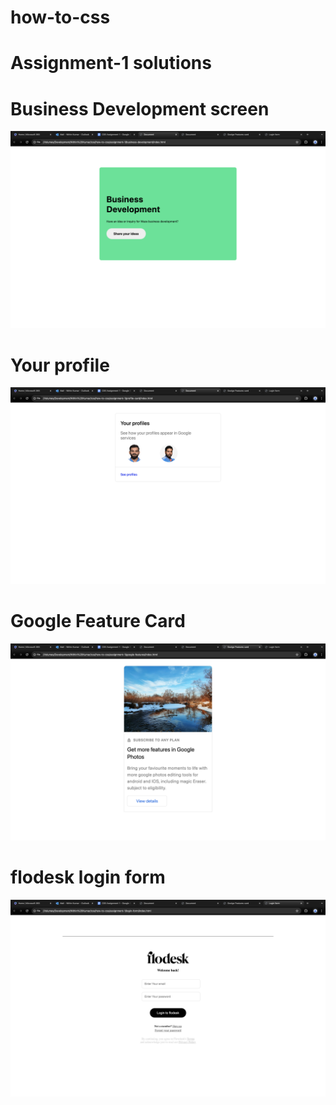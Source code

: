 # how-to-css

# Assignment-1 solutions

# Business Development screen

<img src="./assignment1-outputs/business-dev.png" />

# Your profile

<img src="./assignment1-outputs/your-profiles.png">

# Google Feature Card

<img src="./assignment1-outputs/feature-card.png">

# flodesk login form

<img src="./assignment1-outputs/nodesk-login-form.png">
